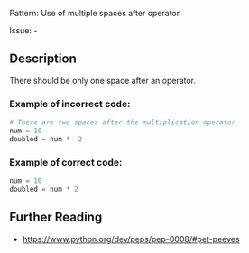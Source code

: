 Pattern: Use of multiple spaces after operator

Issue: -

## Description

There should be only one space after an operator.

### Example of **incorrect** code:

```python
# There are two spaces after the multiplication operator
num = 10
doubled = num *  2
```

### Example of **correct** code:

```python
num = 10
doubled = num * 2
```

## Further Reading

* https://www.python.org/dev/peps/pep-0008/#pet-peeves